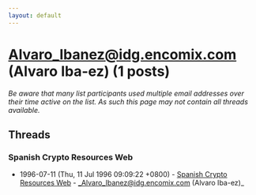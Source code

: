 ```yaml
---
layout: default
---
```


# Alvaro_Ibanez@idg.encomix.com (Alvaro Iba-ez) (1 posts)

_Be aware that many list participants used multiple email addresses over their time active on the list. As such this page may not contain all threads available._

## Threads

### Spanish Crypto Resources Web
+ 1996-07-11 (Thu, 11 Jul 1996 09:09:22 +0800) - [Spanish Crypto Resources Web](/archive/1996/07/746e611194d768102a5370de0b8c05a93bf80e48ad3cc43a8742454208e10b02) - _Alvaro_Ibanez@idg.encomix.com (Alvaro Iba-ez)_

